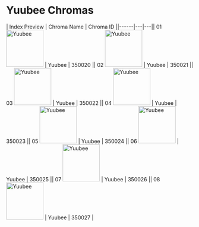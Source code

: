 # Yuubee Chromas

| Index  Preview | Chroma Name | Chroma ID ||------|---|---|| 01  <img src='https://raw.communitydragon.org/latest/plugins/rcp-be-lol-game-data/global/default/v1/champion-chroma-images/350/350020.png' alt='Yuubee' width='100'> | Yuubee | 350020 || 02  <img src='https://raw.communitydragon.org/latest/plugins/rcp-be-lol-game-data/global/default/v1/champion-chroma-images/350/350021.png' alt='Yuubee' width='100'> | Yuubee | 350021 || 03  <img src='https://raw.communitydragon.org/latest/plugins/rcp-be-lol-game-data/global/default/v1/champion-chroma-images/350/350022.png' alt='Yuubee' width='100'> | Yuubee | 350022 || 04  <img src='https://raw.communitydragon.org/latest/plugins/rcp-be-lol-game-data/global/default/v1/champion-chroma-images/350/350023.png' alt='Yuubee' width='100'> | Yuubee | 350023 || 05  <img src='https://raw.communitydragon.org/latest/plugins/rcp-be-lol-game-data/global/default/v1/champion-chroma-images/350/350024.png' alt='Yuubee' width='100'> | Yuubee | 350024 || 06  <img src='https://raw.communitydragon.org/latest/plugins/rcp-be-lol-game-data/global/default/v1/champion-chroma-images/350/350025.png' alt='Yuubee' width='100'> | Yuubee | 350025 || 07  <img src='https://raw.communitydragon.org/latest/plugins/rcp-be-lol-game-data/global/default/v1/champion-chroma-images/350/350026.png' alt='Yuubee' width='100'> | Yuubee | 350026 || 08  <img src='https://raw.communitydragon.org/latest/plugins/rcp-be-lol-game-data/global/default/v1/champion-chroma-images/350/350027.png' alt='Yuubee' width='100'> | Yuubee | 350027 |